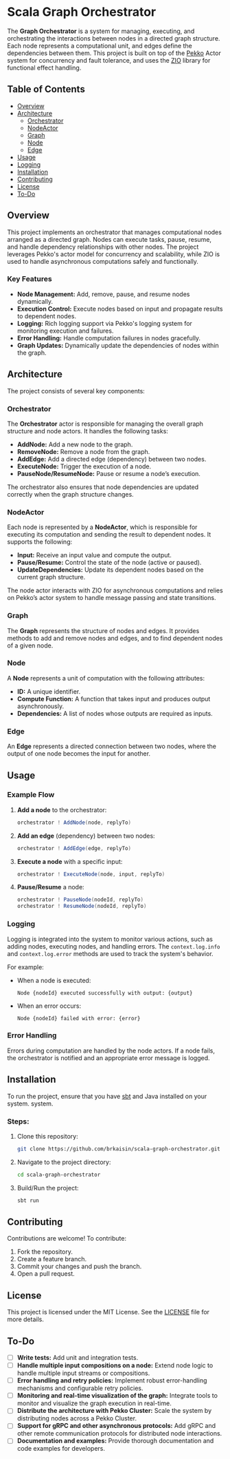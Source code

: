 # Scala Graph Orchestrator

The **Graph Orchestrator** is a system for managing, executing, and orchestrating the interactions between nodes in a 
directed graph structure. Each node represents a computational unit, and edges define the dependencies between them. 
This project is built on top of the [Pekko](https://pekko.apache.org/) Actor system for concurrency and fault tolerance,
and uses the [ZIO](https://zio.dev/) library for functional effect handling.

## Table of Contents

- [Overview](#overview)
- [Architecture](#architecture)
    - [Orchestrator](#orchestrator)
    - [NodeActor](#nodeactor)
    - [Graph](#graph)
    - [Node](#node)
    - [Edge](#edge)
- [Usage](#usage)
- [Logging](#logging)
- [Installation](#installation)
- [Contributing](#contributing)
- [License](#license)
- [To-Do](#to-do)

## Overview

This project implements an orchestrator that manages computational nodes arranged as a directed graph. Nodes can execute 
tasks, pause, resume, and handle dependency relationships with other nodes. The project leverages Pekko's actor model 
for concurrency and scalability, while ZIO is used to handle asynchronous computations safely and functionally.

### Key Features

- **Node Management:** Add, remove, pause, and resume nodes dynamically.
- **Execution Control:** Execute nodes based on input and propagate results to dependent nodes.
- **Logging:** Rich logging support via Pekko's logging system for monitoring execution and failures.
- **Error Handling:** Handle computation failures in nodes gracefully.
- **Graph Updates:** Dynamically update the dependencies of nodes within the graph.

## Architecture

The project consists of several key components:

### Orchestrator

The **Orchestrator** actor is responsible for managing the overall graph structure and node actors. It handles the 
following tasks:

- **AddNode:** Add a new node to the graph.
- **RemoveNode:** Remove a node from the graph.
- **AddEdge:** Add a directed edge (dependency) between two nodes.
- **ExecuteNode:** Trigger the execution of a node.
- **PauseNode/ResumeNode:** Pause or resume a node’s execution.

The orchestrator also ensures that node dependencies are updated correctly when the graph structure changes.

### NodeActor

Each node is represented by a **NodeActor**, which is responsible for executing its computation and sending the result 
to dependent nodes. It supports the following:

- **Input:** Receive an input value and compute the output.
- **Pause/Resume:** Control the state of the node (active or paused).
- **UpdateDependencies:** Update its dependent nodes based on the current graph structure.

The node actor interacts with ZIO for asynchronous computations and relies on Pekko’s actor system to handle message 
passing and state transitions.

### Graph

The **Graph** represents the structure of nodes and edges. It provides methods to add and remove nodes and edges, and 
to find dependent nodes of a given node.

### Node

A **Node** represents a unit of computation with the following attributes:

- **ID:** A unique identifier.
- **Compute Function:** A function that takes input and produces output asynchronously.
- **Dependencies:** A list of nodes whose outputs are required as inputs.

### Edge

An **Edge** represents a directed connection between two nodes, where the output of one node becomes the input for 
another.

## Usage

### Example Flow

1. **Add a node** to the orchestrator:
    ```scala
    orchestrator ! AddNode(node, replyTo)
    ```
2. **Add an edge** (dependency) between two nodes:
    ```scala
    orchestrator ! AddEdge(edge, replyTo)
    ```
3. **Execute a node** with a specific input:
    ```scala
    orchestrator ! ExecuteNode(node, input, replyTo)
    ```
4. **Pause/Resume** a node:
    ```scala
    orchestrator ! PauseNode(nodeId, replyTo)
    orchestrator ! ResumeNode(nodeId, replyTo)
    ```

### Logging

Logging is integrated into the system to monitor various actions, such as adding nodes, executing nodes, and handling 
errors. The `context.log.info` and `context.log.error` methods are used to track the system's behavior.

For example:
- When a node is executed:
  ```
  Node {nodeId} executed successfully with output: {output}
  ```
- When an error occurs:
  ```
  Node {nodeId} failed with error: {error}
  ```

### Error Handling

Errors during computation are handled by the node actors. If a node fails, the orchestrator is notified and an 
appropriate error message is logged.

## Installation

To run the project, ensure that you have [sbt](https://www.scala-sbt.org/) and Java installed on your system. 
system.

### Steps:

1. Clone this repository:
   ```bash
   git clone https://github.com/brkaisin/scala-graph-orchestrator.git
   ```
2. Navigate to the project directory:
   ```bash
   cd scala-graph-orchestrator
   ```
3. Build/Run the project:
   ```bash
   sbt run
   ```

## Contributing

Contributions are welcome! To contribute:

1. Fork the repository.
2. Create a feature branch.
3. Commit your changes and push the branch.
4. Open a pull request.

## License

This project is licensed under the MIT License. See the [LICENSE](LICENSE.txt) file for more details.

## To-Do

- [ ] **Write tests:** Add unit and integration tests.
- [ ] **Handle multiple input compositions on a node:** Extend node logic to handle multiple input streams or 
compositions.
- [ ] **Error handling and retry policies:** Implement robust error-handling mechanisms and configurable retry policies.
- [ ] **Monitoring and real-time visualization of the graph:** Integrate tools to monitor and visualize the graph 
execution in real-time.
- [ ] **Distribute the architecture with Pekko Cluster:** Scale the system by distributing nodes across a Pekko Cluster.
- [ ] **Support for gRPC and other asynchronous protocols:** Add gRPC and other remote communication protocols for 
distributed node interactions.
- [ ] **Documentation and examples:** Provide thorough documentation and code examples for developers.
